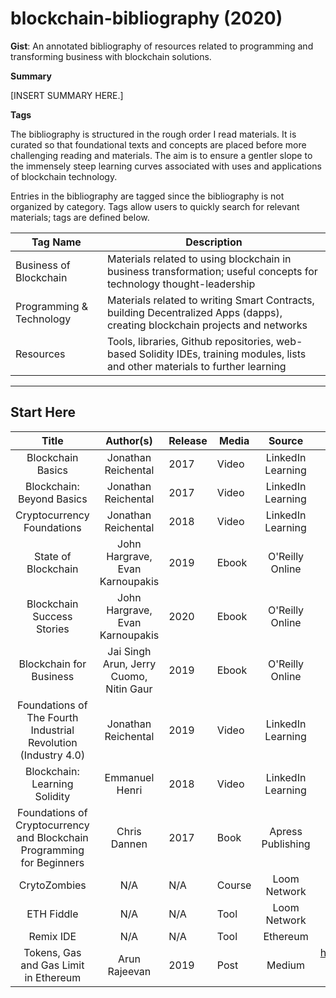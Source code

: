 # blockchain-bibliography (2020)

**Gist**: An annotated bibliography of resources related to programming and transforming business with blockchain solutions.


**Summary**

[INSERT SUMMARY HERE.]

**Tags**

The bibliography is structured in the rough order I read materials. It is curated so that foundational texts and concepts are placed before more challenging reading and materials. The aim is to ensure a gentler slope to the immensely steep learning curves associated with uses and applications of blockchain technology.

Entries in the bibliography are tagged since the bibliography is not organized by category. Tags allow users to quickly search for relevant materials; tags are defined below.



| Tag Name                 | Description                                                                                                                     |
|--------------------------|---------------------------------------------------------------------------------------------------------------------------------|
| Business of Blockchain   | Materials related to using blockchain in business transformation; useful concepts for technology thought-leadership             |
| Programming & Technology | Materials related to writing Smart Contracts, building Decentralized Apps (dapps), creating blockchain projects and networks    |
| Resources                | Tools, libraries, Github repositories, web-based Solidity IDEs, training modules, lists and other materials to further learning |

---

## Start Here

|                                  Title                                 |                Author(s)                | Release | Media  |       Source      |                                         URL                                        | Paywall |            Tag           | Description |
|:----------------------------------------------------------------------:|:---------------------------------------:|---------|--------|:-----------------:|:----------------------------------------------------------------------------------:|:-------:|:------------------------:|:-----------:|
| Blockchain Basics                                                      | Jonathan Reichental                     |   2017  | Video  | LinkedIn Learning | linkedin.com/learning                                                              |    Y    | Business of Blockchain   |             |
| Blockchain: Beyond Basics                                              | Jonathan Reichental                     |   2017  | Video  | LinkedIn Learning | linkedin.com/learning                                                              |    Y    | Business of Blockchain   |             |
| Cryptocurrency Foundations                                             | Jonathan Reichental                     |   2018  | Video  | LinkedIn Learning | linkedin.com/learning                                                              |    Y    | Business of Blockchain   |             |
| State of Blockchain                                                    | John Hargrave, Evan Karnoupakis         |   2019  | Ebook  | O'Reilly Online   | learning.oreilly.com                                                               |    Y    | Business of Blockchain   |             |
| Blockchain Success Stories                                             | John Hargrave, Evan Karnoupakis         |   2020  | Ebook  | O'Reilly Online   | learning.oreilly.com                                                               |    Y    | Business of Blockchain   |             |
| Blockchain for Business                                                | Jai Singh Arun, Jerry Cuomo, Nitin Gaur |   2019  | Ebook  | O'Reilly Online   | learning.oreilly.com                                                               |    Y    | Business of Blockchain   |             |
| Foundations of The Fourth Industrial Revolution (Industry 4.0)         | Jonathan Reichental                     |   2019  | Video  | LinkedIn Learning | linkedin.com/learning                                                              |    Y    | Business of Blockchain   |             |
| Blockchain: Learning Solidity                                          | Emmanuel Henri                          |   2018  | Video  | LinkedIn Learning | linkedin.com/learning                                                              |    Y    | Programming & Technology |             |
| Foundations of Cryptocurrency and Blockchain Programming for Beginners | Chris Dannen                            |   2017  | Book   | Apress Publishing |                                         N/A                                        |    N    | Programming & Technology |             |
| CrytoZombies                                                           |                   N/A                   |   N/A   | Course | Loom Network      | cryptozombies.io                                                                   |    N    | Resources                |             |
| ETH Fiddle                                                             |                   N/A                   |   N/A   | Tool   | Loom Network      | ethfiddle.com                                                                      |    N    | Resources                |             |
| Remix IDE                                                              |                   N/A                   |   N/A   | Tool   | Ethereum          | remix.ethereum.org                                                                 |    N    | Resources                |             |
| Tokens, Gas and Gas Limit in Ethereum                                  | Arun Rajeevan                           |   2019  | Post   | Medium            | https://medium.com/@arunrajeevan/tokens-gas-and-gas-limit-in-ethereum-f07790f56d8f |    N    | Programming & Technology |             |
